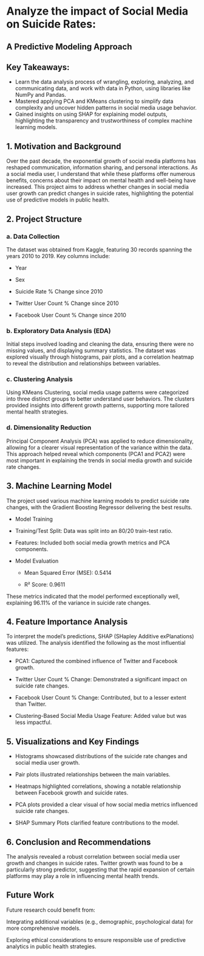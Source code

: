 # Analyze the impact of Social Media on Suicide Rates: 
## A Predictive Modeling Approach

## Key Takeaways:
- Learn the data analysis process of wrangling, exploring, analyzing, and communicating data, and work with data in Python, using libraries like NumPy and Pandas.
- Mastered applying PCA and KMeans clustering to simplify data complexity and uncover hidden patterns in social media usage behavior.
- Gained insights on using SHAP for explaining model outputs, highlighting the transparency and trustworthiness of complex machine learning models.

## 1. Motivation and Background
Over the past decade, the exponential growth of social media platforms has reshaped communication, information sharing, and personal interactions. As a social media user, I understand that while these platforms offer numerous benefits, concerns about their impact on mental health and well-being have increased. This project aims to address whether changes in social media user growth can predict changes in suicide rates, highlighting the potential use of predictive models in public health.

## 2. Project Structure

### a. Data Collection

The dataset was obtained from Kaggle, featuring 30 records spanning the years 2010 to 2019. Key columns include:

- Year

- Sex

- Suicide Rate % Change since 2010

- Twitter User Count % Change since 2010

- Facebook User Count % Change since 2010

### b. Exploratory Data Analysis (EDA)

Initial steps involved loading and cleaning the data, ensuring there were no missing values, and displaying summary statistics. The dataset was explored visually through histograms, pair plots, and a correlation heatmap to reveal the distribution and relationships between variables.

### c. Clustering Analysis

Using KMeans Clustering, social media usage patterns were categorized into three distinct groups to better understand user behaviors. The clusters provided insights into different growth patterns, supporting more tailored mental health strategies.

### d. Dimensionality Reduction

Principal Component Analysis (PCA) was applied to reduce dimensionality, allowing for a clearer visual representation of the variance within the data. This approach helped reveal which components (PCA1 and PCA2) were most important in explaining the trends in social media growth and suicide rate changes.

## 3. Machine Learning Model

The project used various machine learning models to predict suicide rate changes, with the Gradient Boosting Regressor delivering the best results.

- Model Training

- Training/Test Split: Data was split into an 80/20 train-test ratio.

- Features: Included both social media growth metrics and PCA components.

- Model Evaluation

  + Mean Squared Error (MSE): 0.5414

  + R² Score: 0.9611

These metrics indicated that the model performed exceptionally well, explaining 96.11% of the variance in suicide rate changes.

## 4. Feature Importance Analysis

To interpret the model’s predictions, SHAP (SHapley Additive exPlanations) was utilized. The analysis identified the following as the most influential features:

- PCA1: Captured the combined influence of Twitter and Facebook growth.

- Twitter User Count % Change: Demonstrated a significant impact on suicide rate changes.

- Facebook User Count % Change: Contributed, but to a lesser extent than Twitter.

- Clustering-Based Social Media Usage Feature: Added value but was less impactful.

## 5. Visualizations and Key Findings

- Histograms showcased distributions of the suicide rate changes and social media user growth.

- Pair plots illustrated relationships between the main variables.

- Heatmaps highlighted correlations, showing a notable relationship between Facebook growth and suicide rates.

- PCA plots provided a clear visual of how social media metrics influenced suicide rate changes.

- SHAP Summary Plots clarified feature contributions to the model.

## 6. Conclusion and Recommendations

The analysis revealed a robust correlation between social media user growth and changes in suicide rates. Twitter growth was found to be a particularly strong predictor, suggesting that the rapid expansion of certain platforms may play a role in influencing mental health trends.

## Future Work

Future research could benefit from:

Integrating additional variables (e.g., demographic, psychological data) for more comprehensive models.

Exploring ethical considerations to ensure responsible use of predictive analytics in public health strategies.
